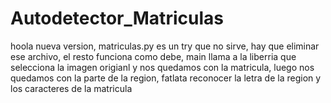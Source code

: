 # Autodetector_Matriculas
hoola
nueva version, matriculas.py es un try que no sirve, hay que eliminar ese archivo, el resto funciona como debe, main llama a la liberria que selecciona la imagen origianl y nos quedamos con la matricula, luego nos quedamos con la parte de la region, fatlata reconocer la letra de la region y los caracteres de la matricula
